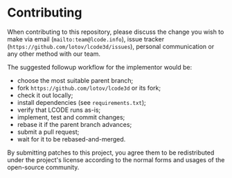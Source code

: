 Contributing
============

When contributing to this repository, please discuss the change you wish to make
via email (`mailto:team@lcode.info`),
issue tracker (`https://github.com/lotov/lcode3d/issues`),
personal communication or any other method with our team.

The suggested followup workflow for the implementor would be:

* choose the most suitable parent branch;
* fork `https://github.com/lotov/lcode3d` or its fork;
* check it out locally;
* install dependencies (see `requirements.txt`);
* verify that LCODE runs as-is;
* implement, test and commit changes;
* rebase it if the parent branch advances;
* submit a pull request;
* wait for it to be rebased-and-merged.

By submitting patches to this project,
you agree them to be redistributed under the project's license
according to the normal forms and usages of the open-source community.
